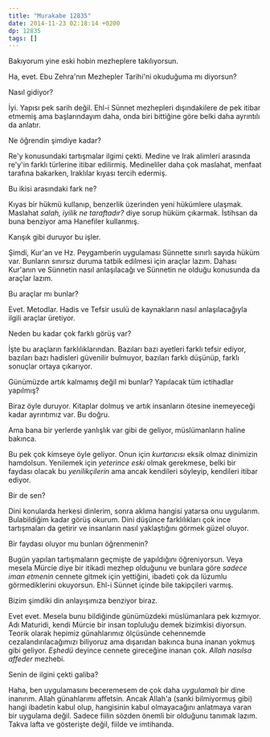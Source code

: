 ```yaml
---
title: "Murakabe 12835"
date: 2014-11-23 02:18:14 +0200
dp: 12835
tags: []
---
```


Bakıyorum yine eski hobin mezheplere takılıyorsun.

Ha, evet. Ebu Zehra'nın Mezhepler Tarihi'ni okuduğuma mı diyorsun?

Nasıl gidiyor?

İyi. Yapısı pek sarih değil. Ehl-i Sünnet mezhepleri dışındakilere de
pek itibar etmemiş ama başlarındayım daha, onda biri bittiğine göre
belki daha ayrıntılı da anlatır.

Ne öğrendin şimdiye kadar?

Re'y konusundaki tartışmalar ilgimi çekti. Medine ve Irak alimleri
arasında re'y'in farklı türlerine itibar edilirmiş. Medineliler daha çok
maslahat, menfaat tarafına bakarken, Iraklılar kıyası tercih edermiş.

Bu ikisi arasındaki fark ne?

Kıyas bir hükmü kullanıp, benzerlik üzerinden yeni hükümlere ulaşmak.
Maslahat *salah, iyilik ne taraftadır?* diye sorup hüküm çıkarmak.
İstihsan da buna benziyor ama Hanefiler kullanmış.

Karışık gibi duruyor bu işler.

Şimdi, Kur'an ve Hz. Peygamberin uygulaması Sünnette sınırlı sayıda
hüküm var. Bunların sınırsız duruma tatbik edilmesi için araçlar lazım.
Dahası Kur'anın ve Sünnetin nasıl anlaşılacağı ve Sünnetin ne olduğu
konusunda da araçlar lazım.

Bu araçlar mı bunlar?

Evet. Metodlar. Hadis ve Tefsir usulü de kaynakların nasıl
anlaşılacağıyla ilgili araçlar üretiyor.

Neden bu kadar çok farklı görüş var?

İşte bu araçların farklılıklarından. Bazıları bazı ayetleri farklı
tefsir ediyor, bazıları bazı hadisleri güvenilir bulmuyor, bazıları
farklı düşünüp, farklı sonuçlar ortaya çıkarıyor.

Günümüzde artık kalmamış değil mi bunlar? Yapılacak tüm ictihadlar
yapılmış?

Biraz öyle duruyor. Kitaplar dolmuş ve artık insanların ötesine
inemeyeceği kadar ayrıntımız var. Bu doğru.

Ama bana bir yerlerde yanlışlık var gibi de geliyor, müslümanların
haline bakınca.

Bu pek çok kimseye öyle geliyor. Onun için *kurtarıcısı* eksik olmaz
dinimizin hamdolsun. Yenilemek için *yeterince eski* olmak gerekmese,
belki bir faydası olacak bu *yenilikçilerin* ama ancak kendileri
söyleyip, kendileri itibar ediyor.

Bir de sen?

Dini konularda herkesi dinlerim, sonra aklıma hangisi yatarsa onu
uygularım. Bulabildiğim kadar görüş okurum. Dini düşünce farklılıkları
çok ince tartışmaları da getirir ve insanların nasıl yaklaştığını görmek
güzel oluyor.

Bir faydası oluyor mu bunları öğrenmenin?

Bugün yapılan tartışmaların geçmişte de yapıldığını öğreniyorsun. Veya
mesela Mürcie diye bir itikadi mezhep olduğunu ve bunlara göre *sadece
iman etmenin* cennete gitmek için yettiğini, ibadeti çok da lüzumlu
görmediklerini okuyorsun. Ehl-i Sünnet içinde bile takipçileri varmış.

Bizim şimdiki din anlayışımıza benziyor biraz.

Evet evet. Mesela bunu bildiğinde günümüzdeki müslümanlara pek kızmıyor.  Adı
Maturidi, kendi Mürcie bir insan topluluğu demek bizimkisi diyorsun.  Teorik
olarak hepimiz günahlarımız ölçüsünde cehennemde cezalandırılacağımızı biliyoruz
ama dışarıdan bakınca buna inanan yokmuş gibi geliyor. *Eşhedü* deyince cennete
gireceğine inanan çok. *Allah nasılsa affeder* mezhebi.

Senin de ilgini çekti galiba?

Haha, ben uygulamasını beceremesem de çok daha *uygulamalı* bir dine
inanırım. Allah günahlarımı affetsin. Ancak Allah'a (sanki bilmiyormuş
gibi) hangi ibadetin kabul olup, hangisinin kabul olmayacağını anlatmaya
varan bir uygulama değil. Sadece fiilin sözden önemli bir olduğunu
tanımak lazım. Takva lafta ve gösterişte değil, fiilde ve imtihanda.

